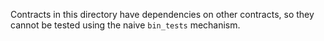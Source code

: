Contracts in this directory have dependencies on other contracts, so they cannot be tested using the naive `bin_tests` mechanism.
